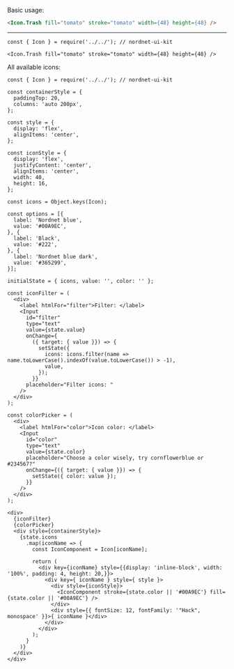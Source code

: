 Basic usage:

```html
<Icon.Trash fill="tomato" stroke="tomato" width={48} height={48} />
```
---

    const { Icon } = require('../../'); // nordnet-ui-kit

    <Icon.Trash fill="tomato" stroke="tomato" width={48} height={48} />

All available icons:

    const { Icon } = require('../../'); // nordnet-ui-kit

    const containerStyle = {
      paddingTop: 20,
      columns: 'auto 200px',
    };

    const style = {
      display: 'flex',
      alignItems: 'center',
    };

    const iconStyle = {
      display: 'flex',
      justifyContent: 'center',
      alignItems: 'center',
      width: 40,
      height: 16,
    };

    const icons = Object.keys(Icon);

    const options = [{
      label: 'Nordnet blue',
      value: '#00A9EC',
    }, {
      label: 'Black',
      value: '#222',
    }, {
      label: 'Nordnet blue dark',
      value: '#365299',
    }];

    initialState = { icons, value: '', color: '' };

    const iconFilter = (
      <div>
        <label htmlFor="filter">Filter: </label>
        <Input
          id="filter"
          type="text"
          value={state.value}
          onChange={
            ({ target: { value }}) => {
              setState({
                icons: icons.filter(name => name.toLowerCase().indexOf(value.toLowerCase()) > -1),
                value,
              });
            }}
          placeholder="Filter icons: "
        />
      </div>
    );

    const colorPicker = (
      <div>
        <label htmlFor="color">Icon color: </label>
        <Input
          id="color"
          type="text"
          value={state.color}
          placeholder="Choose a color wisely, try cornflowerblue or #234567?"
          onChange={({ target: { value }}) => {
            setState({ color: value });
          }}
        />
      </div>
    );

    <div>
      {iconFilter}
      {colorPicker}
      <div style={containerStyle}>
        {state.icons
          .map(iconName => {
            const IconComponent = Icon[iconName];

            return (
              <div key={iconName} style={{display: 'inline-block', width: '100%', padding: 4, height: 20,}}>
                <div key={ iconName } style={ style }>
                  <div style={iconStyle}>
                    <IconComponent stroke={state.color || '#00A9EC'} fill={state.color || '#00A9EC'} />
                  </div>
                  <div style={{ fontSize: 12, fontFamily: '"Hack", monospace' }}>{ iconName }</div>
                </div>
              </div>
            );
          }
        )}
      </div>
    </div>
